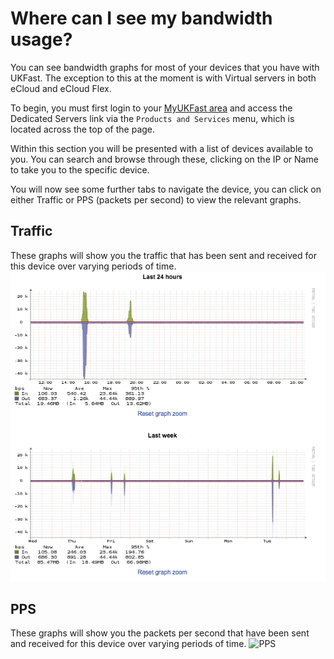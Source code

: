 # Where can I see my bandwidth usage?

You can see bandwidth graphs for most of your devices that you have with UKFast. The exception to this at the moment is with Virtual servers in both eCloud and eCloud Flex.


To begin, you must first login to your [MyUKFast area](https://www.ukfast.co.uk/myukfast.html) and access the Dedicated Servers link via the `Products and Services` menu, which is located across the top of the page.


Within this section you will be presented with a list of devices available to you. You can search and browse through these, clicking on the IP or Name to take you to the specific device.


You will now see some further tabs to navigate the device, you can click on either Traffic or PPS (packets per second) to view the relevant graphs.


## Traffic
These graphs will show you the traffic that has been sent and received for this device over varying periods of time.
![Bandwidth](files/bandwidth.png)

## PPS
These graphs will show you the packets per second that have been sent and received for this device over varying periods of time.
![PPS](files/pps.png)
